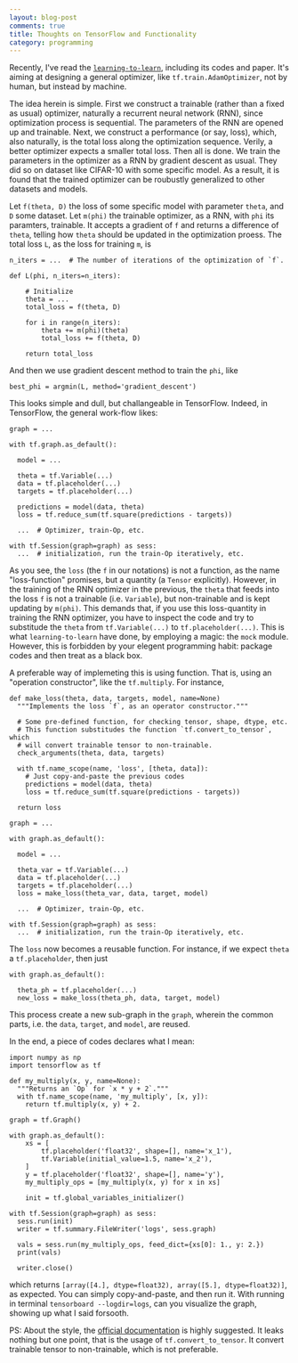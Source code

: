 ```yaml
---
layout: blog-post
comments: true
title: Thoughts on TensorFlow and Functionality
category: programming
---
```


Recently, I've read the [`learning-to-learn`](https://github.com/deepmind/learning-to-learn), including its codes and paper. It's aiming at designing a general optimizer, like `tf.train.AdamOptimizer`, not by human, but instead by machine.

The idea herein is simple. First we construct a trainable (rather than a fixed as usual) optimizer, naturally a recurrent neural network (RNN), since optimization process is sequential. The parameters of the RNN are opened up and trainable. Next, we construct a performance (or say, loss), which, also naturally, is the total loss along the optimization sequence. Verily, a better optimizer expects a smaller total loss. Then all is done. We train the parameters in the optimizer as a RNN by gradient descent as usual. They did so on dataset like CIFAR-10 with some specific model. As a result, it is found that the trained optimizer can be roubustly generalized to other datasets and models.

Let `f(theta, D)` the loss of some specific model with parameter `theta`, and `D` some dataset. Let `m(phi)` the trainable optimizer, as a RNN, with `phi` its paramters, trainable. It accepts a gradient of `f` and returns a difference of `theta`, telling how `theta` should be updated in the optimization proess. The total loss `L`, as the loss for training `m`, is

    n_iters = ...  # The number of iterations of the optimization of `f`.

    def L(phi, n_iters=n_iters):

        # Initialize
        theta = ...
        total_loss = f(theta, D)
        
        for i in range(n_iters):
            theta += m(phi)(theta)
            total_loss += f(theta, D)

        return total_loss

And then we use gradient descent method to train the `phi`, like

    best_phi = argmin(L, method='gradient_descent')
    
This looks simple and dull, but challangeable in TensorFlow. Indeed, in TensorFlow, the general work-flow likes:

    graph = ...

    with tf.graph.as_default():

      model = ...
      
      theta = tf.Variable(...)
      data = tf.placeholder(...)
      targets = tf.placeholder(...)

      predictions = model(data, theta)
      loss = tf.reduce_sum(tf.square(predictions - targets))
        
      ...  # Optimizer, train-Op, etc.

    with tf.Session(graph=graph) as sess:
      ...  # initialization, run the train-Op iteratively, etc.
      
As you see, the `loss` (the `f` in our notations) is not a function, as the name "loss-function" promises, but a quantity (a `Tensor` explicitly). However, in the training of the RNN optimizer in the previous, the `theta` that feeds into the loss `f` is not a trainable (i.e. `Variable`), but non-trainable and is kept updating by `m(phi)`. This demands that, if you use this loss-quantity in training the RNN optimizer, you have to inspect the code and try to substitude the `theta` from `tf.Variable(...)` to `tf.placeholder(...)`. This is what `learning-to-learn` have done, by employing a magic: the `mock` module. However, this is forbidden by your elegent programming habit: package codes and then treat as a black box.

A preferable way of implemeting this is using function. That is, using an "operation constructor", like the `tf.multiply`. For instance,

    def make_loss(theta, data, targets, model, name=None)
      """Implements the loss `f`, as an operator constructor."""
      
      # Some pre-defined function, for checking tensor, shape, dtype, etc.
      # This function substitudes the function `tf.convert_to_tensor`, which
      # will convert trainable tensor to non-trainable.
      check_arguments(theta, data, targets) 

      with tf.name_scope(name, 'loss', [theta, data]):
        # Just copy-and-paste the previous codes
        predictions = model(data, theta)
        loss = tf.reduce_sum(tf.square(predictions - targets))
          
      return loss
      
    graph = ...
    
    with graph.as_default():
    
      model = ...

      theta_var = tf.Variable(...)
      data = tf.placeholder(...)
      targets = tf.placeholder(...)
      loss = make_loss(theta_var, data, target, model)
      
      ...  # Optimizer, train-Op, etc.

    with tf.Session(graph=graph) as sess:
      ...  # initialization, run the train-Op iteratively, etc.
      
The `loss` now becomes a reusable function. For instance, if we expect `theta` a `tf.placeholder`, then just

    with graph.as_default():
    
      theta_ph = tf.placeholder(...)
      new_loss = make_loss(theta_ph, data, target, model)
      
This process create a new sub-graph in the `graph`, wherein the common parts, i.e. the `data`, `target`, and `model`, are reused.

In the end, a piece of codes declares what I mean:

    import numpy as np
    import tensorflow as tf

    def my_multiply(x, y, name=None):
      """Returns an `Op` for `x * y + 2`."""
      with tf.name_scope(name, 'my_multiply', [x, y]):
        return tf.multiply(x, y) + 2.

    graph = tf.Graph()

    with graph.as_default():
        xs = [
            tf.placeholder('float32', shape=[], name='x_1'),
            tf.Variable(initial_value=1.5, name='x_2'),
        ]
        y = tf.placeholder('float32', shape=[], name='y'),
        my_multiply_ops = [my_multiply(x, y) for x in xs]

        init = tf.global_variables_initializer()

    with tf.Session(graph=graph) as sess:
      sess.run(init)
      writer = tf.summary.FileWriter('logs', sess.graph)

      vals = sess.run(my_multiply_ops, feed_dict={xs[0]: 1., y: 2.})
      print(vals)

      writer.close()

which returns `[array([4.], dtype=float32), array([5.], dtype=float32)]`, as expected. You can simply copy-and-paste, and then run it. With running in terminal `tensorboard --logdir=logs`, can you visualize the graph, showing up what I said forsooth.

PS: About the style, the [official documentation](https://www.tensorflow.org/community/style_guide#python_operations) is highly suggested. It leaks nothing but one point, that is the usage of `tf.convert_to_tensor`. It convert trainable tensor to non-trainable, which is not preferable.
